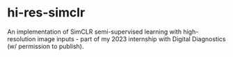# hi-res-simclr
An implementation of SimCLR semi-supervised learning with high-resolution image inputs - part of my 2023 internship with Digital Diagnostics (w/ permission to publish).
